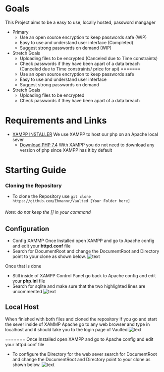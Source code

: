 # **Goals**
  This Project aims to be a easy to use, locally hosted, password mangager
   - Primary
     - Use an open source encryption to keep passwords safe (WIP)
     - Easy to use and understand user interface (Completed)
     - Suggest strong passwords on demand (WIP)
   - Stretch Goals
     -  Uploading files to be encrypted (Canceled due to Time constraints)
     - Check passwords if they have been apart of a data breach  (Canceled due to Time constraints/ price for api)
=======
     - Use an open source encryption to keep passwords safe
     - Easy to use and understand user interface
     - Suggest strong passwords on demand
   - Stretch Goals
     -  Uploading files to be encrypted
     - Check passwords if they have been apart of a data breach

 
 

 
 # **Requirements and Links**
 - [XAMPP INSTALLER](https://www.apachefriends.org/index.html) 
     We use XAMPP to host our php on an Apache local sever
     -  [Download PHP 7.4](https://www.php.net/downloads) 
    With XAMPP you do not need to download any version of php since XAMPP has it by default
   
     
# **Starting Guide**
  ### Cloning the Repository
  - To clone the Repository use `git clone https://github.com/Ehmannr/Vaulted [Your Folder here]` 
  ###### Note: do not keep the [] in your command
   
   ## **Configuration**
   - Config XAMMP
   Once Installed open XAMPP and go to Apache config and edit your __httpd.conf__ file
   - Search for DocumentRoot and change the DocumentRoot and Directory point to your clone as shown below.
    ![text](https://cdn.discordapp.com/attachments/446683114958356481/836023576892407808/unknown.png)
    
   Once that is done
   - Still inside of XAMPP Control Panel go back to Apache config and edit your __php.ini__ file
   -  Search for sqlite and make sure that the two highlighted lines are uncommented
    ![text](https://cdn.discordapp.com/attachments/446683114958356481/836043049158836285/unknown.png)
    
   ## Local Host
   When finished with both files and cloned the repository
   If you go and start the sever inside of XAMMP Apache go to any web browser and type in localhost and it should take you to the login page of Vaulted
   ![text](https://cdn.discordapp.com/attachments/446683114958356481/836044300118392852/unknown.png)
   
=======
   Once Installed open XAMPP and go to Apache config and edit your httpd.conf file
   - To configure the Directory for the web sever search for DocumentRoot and change the DocumentRoot and Directory point to your clone as shown below.
    ![text](https://cdn.discordapp.com/attachments/446683114958356481/836023576892407808/unknown.png)
